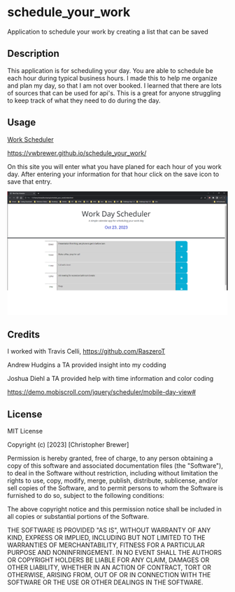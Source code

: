 # schedule_your_work
Application to schedule your work by creating a list that can be saved


## Description
This application is for scheduling your day. You are able to schedule be each hour during typical business hours.
I made this to help me organize and plan my day, so that I am not over booked. I learned that there are lots of sources that can be used for api's. 
This is a great for anyone struggling to keep track of what they need to do during the day.

## Usage

<a href="https://github.com/VWbrewer/schedule_your_work"> Work Scheduler </a>

https://vwbrewer.github.io/schedule_your_work/

On this site you will enter what you have planed for each hour of you work day. After entering your information for that hour click on the save icon to save that entry.


![alt text](<assets\images\Screenshot 2023-10-23 195421.png>)


## Credits

I worked with Travis Celli,  https://github.com/RaszeroT

Andrew Hudgins a TA provided insight into my codding

Joshua Diehl a TA provided help with time information and color coding

https://demo.mobiscroll.com/jquery/scheduler/mobile-day-view#


## License
MIT License

Copyright (c) [2023] [Christopher Brewer]

Permission is hereby granted, free of charge, to any person obtaining a copy
of this software and associated documentation files (the "Software"), to deal
in the Software without restriction, including without limitation the rights
to use, copy, modify, merge, publish, distribute, sublicense, and/or sell
copies of the Software, and to permit persons to whom the Software is
furnished to do so, subject to the following conditions:

The above copyright notice and this permission notice shall be included in all
copies or substantial portions of the Software.

THE SOFTWARE IS PROVIDED "AS IS", WITHOUT WARRANTY OF ANY KIND, EXPRESS OR
IMPLIED, INCLUDING BUT NOT LIMITED TO THE WARRANTIES OF MERCHANTABILITY,
FITNESS FOR A PARTICULAR PURPOSE AND NONINFRINGEMENT. IN NO EVENT SHALL THE
AUTHORS OR COPYRIGHT HOLDERS BE LIABLE FOR ANY CLAIM, DAMAGES OR OTHER
LIABILITY, WHETHER IN AN ACTION OF CONTRACT, TORT OR OTHERWISE, ARISING FROM,
OUT OF OR IN CONNECTION WITH THE SOFTWARE OR THE USE OR OTHER DEALINGS IN THE
SOFTWARE.